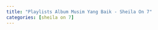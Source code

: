 ```yaml
---
title: "Playlists Album Musim Yang Baik - Sheila On 7"
categories: [sheila on 7]
---
```

<iframe width="0" height="0" src="https://www.youtube-nocookie.com/embed/videoseries?list=OLAK5uy_mkDrK1whc58PtOy9urIaKd8kI411vOxhI&autoplay=1"
frameborder="0" allow="autoplay; encrypted-media"></iframe>
